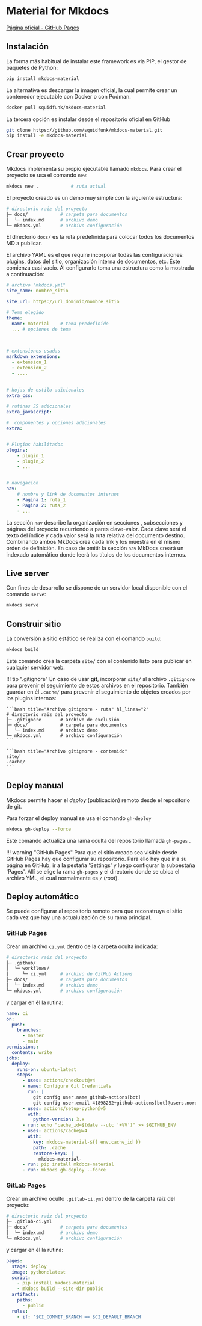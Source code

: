 
# Material for Mkdocs


[Página oficial - GitHub Pages](https://squidfunk.github.io/mkdocs-material/)


## Instalación

La forma más habitual de instalar este framework es via PIP, el gestor de paquetes de Python:

```bash title="Instalación con PIP"
pip install mkdocs-material
```

La alternativa es descargar la imagen oficial, la cual permite crear un contenedor ejecutable con Docker o con Podman.

```bash title="Descarga de imagen"
docker pull squidfunk/mkdocs-material
```

La tercera opción es instalar desde el repositorio oficial en GitHub

```bash title="Instalación desde repositorio oficial"
git clone https://github.com/squidfunk/mkdocs-material.git
pip install -e mkdocs-material
```


## Crear proyecto

Mkdocs implementa su propio ejecutable llamado `mkdocs`. Para crear el proyecto se usa el comando `new`:

```bash title="Crear proyecto"
mkdocs new .            # ruta actual
```

El proyecto creado es un demo muy simple con la siguiente estructura:

```bash title="Estructura de proyecto"
# directorio raiz del proyecto
├─ docs/            # carpeta para documentos
│  └─ index.md      # archivo demo
└─ mkdocs.yml       # archivo configuración
```

El directorio `docs/` es la ruta predefinida para colocar todos los documentos MD a publicar.

El archivo YAML es el que require incorporar todas las configuraciones: plugins, datos del sitio, organización interna de documentos, etc. Éste comienza casi vacío. Al configurarlo toma una estructura como la mostrada a continuación:


```yaml title="Archvivo de configuración - Sintaxis básica"
# archivo "mkdocs.yml" 
site_name: nombre_sitio

site_url: https://url_dominio/nombre_sitio   

# Tema elegido
theme: 
  name: material    # tema predefinido
  ... # opciones de tema
  


# extensiones usadas
markdown_extensions: 
  - extension_1
  - extension_2
  - ....
    

# hojas de estilo adicionales
extra_css:

# rutinas JS adicionales
extra_javascript:

#  componentes y opciones adicionales
extra:


# Plugins habilitados
plugins:
    - plugin_1
    - plugin_2
    - ...


# navegación
nav:
    # nombre y link de documentos internos
    - Pagina 1: ruta_1
    - Pagina 2: ruta_2
    - ...
```

La sección `nav` describe la organización en secciones , subsecciones  y páginas del proyecto recurriendo a pares clave-valor. Cada clave será el texto del índice y cada valor será la ruta relativa del documento destino. Combinando ambos MkDocs crea cada link y los muestra en el mismo orden de definición. 
En caso de omitir la sección `nav` MkDocs creará un indexado automático donde leerá los títulos de los documentos internos.




## Live server

Con fines de desarrollo se dispone de un servidor local disponible con el comando `serve`:

```bash
mkdocs serve    
```

## Construir sitio

La conversión a sitio estático se realiza con el comando `build`:

```bash
mkdocs build    
```

Este comando crea la carpeta `site/` con el contenido listo para publicar en cualquier servidor web.

!!! tip ".gitignore"
    En caso de usar **git**, incorporar `site/` al archivo `.gitignore` para prevenir el seguimiento de estos archivos en el repositorio.  También guardar en él `.cache/` para prevenir el seguimiento de objetos creados por los plugins internos:

    ```bash title="Archivo gitignore - ruta" hl_lines="2"
    # directorio raiz del proyecto
    ├─ .gitignore       # archivo de exclusión
    ├─ docs/            # carpeta para documentos
    │  └─ index.md      # archivo demo
    └─ mkdocs.yml       # archivo configuración
    ```

    ```bash title="Archivo gitignore - contenido" 
    site/       
    .cache/     
    ```







## Deploy manual


Mkdocs permite hacer el *deploy* (publicación) remoto desde el repositorio de git.

Para forzar el deploy manual se usa el comando `gh-deploy`

```bash
mkdocs gh-deploy --force
```
Este comando actualiza una rama oculta del repositorio llamada `gh-pages` .

!!! warning "GitHub Pages"
    Para que el sitio creado sea visible desde GitHub Pages hay que configurar su repositorio. Para ello hay que ir a su página en GitHub, ir a la pestaña 'Settings' y luego configurar la subpestaña 'Pages'. Allí se elige la rama `gh-pages` y el directorio donde se ubica el archivo YML, el cual normalmente es `/` (*root*).


## Deploy automático

Se puede configurar al repositorio remoto para que reconstruya el sitio cada vez que hay una actualuización de su rama principal.

### GitHub Pages

Crear un archivo `ci.yml` dentro de la carpeta oculta indicada:

```bash hl_lines="2-4" title="GitHub Pages - Ruta de GitHub Actions"
# directorio raiz del proyecto
├─ .github/
│  └─ workflows/
│     └─ ci.yml     # archivo de GitHub Actions
├─ docs/            # carpeta para documentos
│  └─ index.md      # archivo demo
└─ mkdocs.yml       # archivo configuración
```

y cargar en él la rutina:

```yaml title="GitHub Pages - Rutina de deploy automático"
name: ci 
on:
  push:
    branches:
      - master 
      - main
permissions:
  contents: write
jobs:
  deploy:
    runs-on: ubuntu-latest
    steps:
      - uses: actions/checkout@v4
      - name: Configure Git Credentials
        run: |
          git config user.name github-actions[bot]
          git config user.email 41898282+github-actions[bot]@users.noreply.github.com
      - uses: actions/setup-python@v5
        with:
          python-version: 3.x
      - run: echo "cache_id=$(date --utc '+%V')" >> $GITHUB_ENV 
      - uses: actions/cache@v4
        with:
          key: mkdocs-material-${{ env.cache_id }}
          path: .cache
          restore-keys: |
            mkdocs-material-
      - run: pip install mkdocs-material 
      - run: mkdocs gh-deploy --force
```


### GitLab Pages



Crear un archivo oculto `.gitlab-ci.yml` dentro de la carpeta raíz del proyecto:

```bash  hl_lines="2" title="GitLab Pages - Ruta de archivo"
# directorio raiz del proyecto
├─ .gitlab-ci.yml
├─ docs/            # carpeta para documentos
│  └─ index.md      # archivo demo
└─ mkdocs.yml       # archivo configuración
```

y cargar en él la rutina:

```yaml title="GitLab Pages - Rutina de deploy automático"
pages:
  stage: deploy
  image: python:latest
  script:
    - pip install mkdocs-material
    - mkdocs build --site-dir public
  artifacts:
    paths:
      - public
  rules:
    - if: '$CI_COMMIT_BRANCH == $CI_DEFAULT_BRANCH'
```




